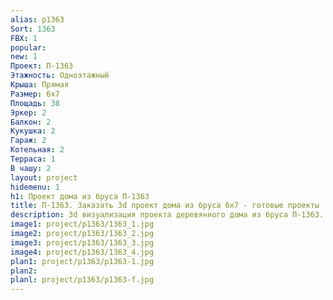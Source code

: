 ```yaml
---
alias: p1363
Sort: 1363
FBX: 1
popular: 
new: 1
Проект: П-1363
Этажность: Одноэтажный
Крыша: Прямая
Размер: 6х7
Площадь: 38
Эркер: 2
Балкон: 2
Кукушка: 2
Гараж: 2
Котельная: 2
Терраса: 1
В чашу: 2
layout: project
hidemenu: 1
h1: Проект дома из бруса П-1363
title: П-1363. Заказать 3d проект дома из бруса 6х7 - готовые проекты
description: 3d визуализация проекта деревянного дома из бруса П-1363. Площадь 38 м2, размер 6х7. Вы можете внести любые изменения в проект.
image1: project/p1363/1363_1.jpg
image2: project/p1363/1363_2.jpg
image3: project/p1363/1363_3.jpg
image4: project/p1363/1363_4.jpg
plan1: project/p1363/p1363-1.jpg
plan2: 
planl: project/p1363/p1363-f.jpg
---
```

